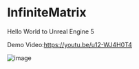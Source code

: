 # InfiniteMatrix

Hello World to Unreal Engine 5

Demo Video:https://youtu.be/u12-WJ4H0T4

![image](https://github.com/KaiwenJon/Infinite-Matrix-Game/assets/70893513/3242d1bb-2e3f-44bc-827c-c76962ea02dc)


